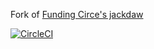 Fork of [Funding Circe's jackdaw](https://github.com/FundingCircle/jackdaw)

[![CircleCI](https://circleci.com/gh/bunker-inspector/jackdaw.svg?style=svg)](https://circleci.com/gh/bunker-inspector/jackdaw)
